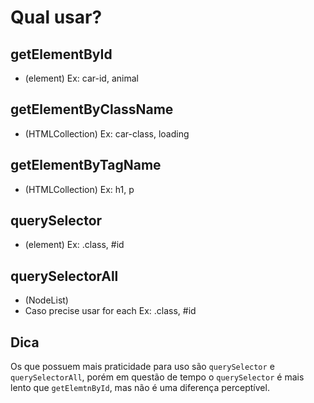 # Qual usar?

## getElementById
  * (element)
  Ex: car-id, animal

## getElementByClassName
  * (HTMLCollection)
  Ex: car-class, loading

## getElementByTagName
  * (HTMLCollection)
  Ex: h1, p

## querySelector
  * (element)
  Ex: .class, #id

## querySelectorAll
  * (NodeList)
  * Caso precise usar for each
  Ex: .class, #id

## Dica
Os que possuem mais praticidade para uso são `querySelector` e `querySelectorAll`, porém em questão de tempo o `querySelector` é mais lento que `getElemtnById`, mas não é uma diferença perceptível.


